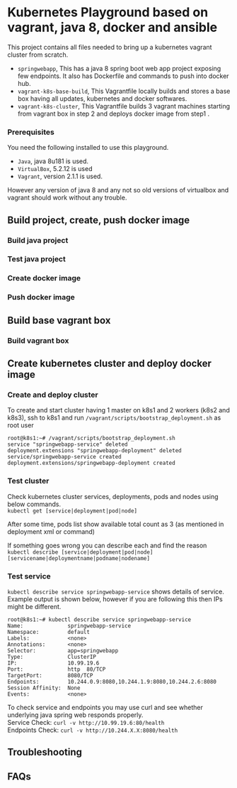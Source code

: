 # Kubernetes Playground based on vagrant, java 8, docker and ansible
This project contains all files needed to bring up a kubernetes vagrant cluster from scratch. 

- `springwebapp`, This has a java 8 spring boot web app project exposing few endpoints. It also has Dockerfile and commands to push into docker hub.
- `vagrant-k8s-base-build`, This Vagrantfile locally builds and stores a base box having all updates, kubernetes and docker softwares.
- `vagrant-k8s-cluster`, This Vagrantfile builds 3 vagrant machines starting from vagrant box in step 2 and deploys docker image from step1 .

### Prerequisites
You need the following installed to use this playground.
- `Java`, java 8u181 is used.
- `VirtualBox`, 5.2.12 is used
- `Vagrant`, version 2.1.1 is used.

However any version of java 8 and any not so old versions of virtualbox and vagrant should work without any trouble.

## Build project, create, push docker image

### Build java project
### Test java project
### Create docker image
### Push docker image

## Build base vagrant box

### Build vagrant box

## Create kubernetes cluster and deploy docker image

### Create and deploy cluster
To create and start cluster having 1 master on k8s1 and 2 workers (k8s2 and k8s3), ssh to k8s1 and run `/vagrant/scripts/bootstrap_deployment.sh` as root user

```
root@k8s1:~# /vagrant/scripts/bootstrap_deployment.sh
service "springwebapp-service" deleted
deployment.extensions "springwebapp-deployment" deleted
service/springwebapp-service created
deployment.extensions/springwebapp-deployment created
```
### Test cluster
Check kubernetes cluster services, deployments, pods and nodes using below commands.   
`kubectl get [service|deployment|pod|node]`

After some time, pods list show available total count as 3 (as mentioned in deployment xml or command)   

If something goes wrong you can describe each and find the reason   
`kubectl describe [service|deployment|pod|node] [servicename|deploymentname|podname|nodename]`

### Test service
`kubectl describe service springwebapp-service` shows details of service. Example output is shown below, however if you are following this then IPs might be different.   
```
root@k8s1:~# kubectl describe service springwebapp-service
Name:              springwebapp-service
Namespace:         default
Labels:            <none>
Annotations:       <none>
Selector:          app=springwebapp
Type:              ClusterIP
IP:                10.99.19.6
Port:              http  80/TCP
TargetPort:        8080/TCP
Endpoints:         10.244.0.9:8080,10.244.1.9:8080,10.244.2.6:8080
Session Affinity:  None
Events:            <none>
```

To check service and endpoints you may use curl and see whether underlying java spring web responds properly.   
Service Check: `curl -v http://10.99.19.6:80/health`   
Endpoints Check: `curl -v http://10.244.X.X:8080/health`   

## Troubleshooting

## FAQs
